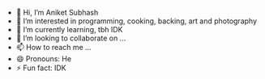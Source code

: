 - 👋 Hi, I’m Aniket Subhash
- 👀 I’m interested in programming, cooking, backing, art and photography
- 🌱 I’m currently learning, tbh IDK
- 💞️ I’m looking to collaborate on ...
- 📫 How to reach me ...
- 😄 Pronouns: He
- ⚡ Fun fact: IDK

<!---
aniket-subhash/aniket-subhash is a ✨ special ✨ repository because its `README.md` (this file) appears on your GitHub profile.
You can click the Preview link to take a look at your changes.
--->
